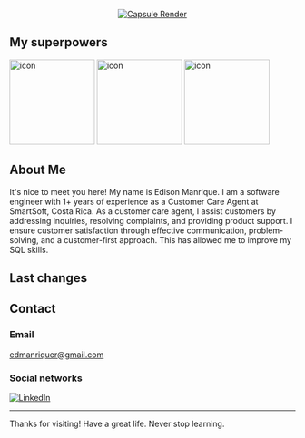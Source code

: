 <div align="center">

[![Capsule Render](https://capsule-render.vercel.app/api?type=venom&height=300&color=gradient&text=Edison%20Manrique&textBg=false&fontAlign=50&animation=fadeIn&rotate=0&desc=Software%20Engineer&section=header&reversal=false)](https://capsule-render.vercel.app)

</div>

## My superpowers

<div align="left">
  <img src="https://techstack-generator.vercel.app/js-icon.svg" alt="icon"width="150" height="150" />
  <img src="https://techstack-generator.vercel.app/python-icon.svg" alt="icon" width="150" height="150" />
  <img src="https://techstack-generator.vercel.app/mysql-icon.svg" alt="icon" width="150" height="150" />
</div>

## About Me

It's nice to meet you here! My name is Edison Manrique. I am a software engineer with 1+ years of experience as a Customer Care Agent at SmartSoft, Costa Rica. As a customer care agent, I assist customers by addressing inquiries, resolving complaints, and providing product support. I ensure customer satisfaction through effective communication, problem-solving, and a customer-first approach. This has allowed me to improve my SQL skills.  

## Last changes

## Contact
### Email
edmanriquer@gmail.com
### Social networks
[![LinkedIn](https://img.shields.io/badge/LinkedIn-0077B5?style=for-the-badge&logo=linkedin&logoColor=white)](https://www.linkedin.com/in/edevmanrique/)

---

Thanks for visiting! Have a great life. Never stop learning.
